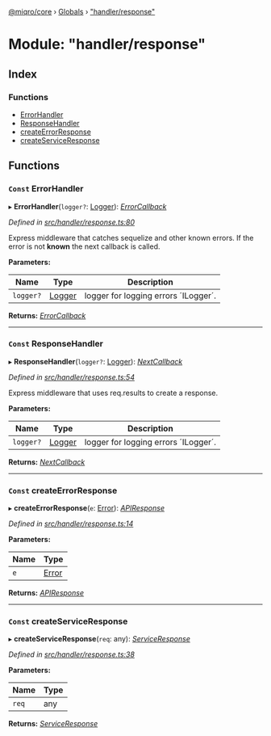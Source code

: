 [@miqro/core](../README.md) › [Globals](../globals.md) › ["handler/response"](_handler_response_.md)

# Module: "handler/response"

## Index

### Functions

* [ErrorHandler](_handler_response_.md#const-errorhandler)
* [ResponseHandler](_handler_response_.md#const-responsehandler)
* [createErrorResponse](_handler_response_.md#const-createerrorresponse)
* [createServiceResponse](_handler_response_.md#const-createserviceresponse)

## Functions

### `Const` ErrorHandler

▸ **ErrorHandler**(`logger?`: [Logger](../interfaces/_util_logger_.logger.md)): *[ErrorCallback](_handler_common_.md#errorcallback)*

*Defined in [src/handler/response.ts:80](https://github.com/claukers/miqro-core/blob/f2fd61b/src/handler/response.ts#L80)*

Express middleware that catches sequelize and other known errors. If the error is not **known** the next callback is called.

**Parameters:**

Name | Type | Description |
------ | ------ | ------ |
`logger?` | [Logger](../interfaces/_util_logger_.logger.md) | logger for logging errors ´ILogger´.  |

**Returns:** *[ErrorCallback](_handler_common_.md#errorcallback)*

___

### `Const` ResponseHandler

▸ **ResponseHandler**(`logger?`: [Logger](../interfaces/_util_logger_.logger.md)): *[NextCallback](_handler_common_.md#nextcallback)*

*Defined in [src/handler/response.ts:54](https://github.com/claukers/miqro-core/blob/f2fd61b/src/handler/response.ts#L54)*

Express middleware that uses req.results to create a response.

**Parameters:**

Name | Type | Description |
------ | ------ | ------ |
`logger?` | [Logger](../interfaces/_util_logger_.logger.md) | logger for logging errors ´ILogger´.  |

**Returns:** *[NextCallback](_handler_common_.md#nextcallback)*

___

### `Const` createErrorResponse

▸ **createErrorResponse**(`e`: [Error](../classes/_util_error_named_.namederror.md#static-error)): *[APIResponse](../classes/_handler_responses_api_.apiresponse.md)*

*Defined in [src/handler/response.ts:14](https://github.com/claukers/miqro-core/blob/f2fd61b/src/handler/response.ts#L14)*

**Parameters:**

Name | Type |
------ | ------ |
`e` | [Error](../classes/_util_error_named_.namederror.md#static-error) |

**Returns:** *[APIResponse](../classes/_handler_responses_api_.apiresponse.md)*

___

### `Const` createServiceResponse

▸ **createServiceResponse**(`req`: any): *[ServiceResponse](../classes/_handler_responses_service_.serviceresponse.md)*

*Defined in [src/handler/response.ts:38](https://github.com/claukers/miqro-core/blob/f2fd61b/src/handler/response.ts#L38)*

**Parameters:**

Name | Type |
------ | ------ |
`req` | any |

**Returns:** *[ServiceResponse](../classes/_handler_responses_service_.serviceresponse.md)*

